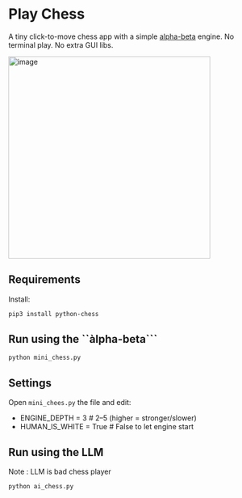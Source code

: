 # Play Chess

A tiny click-to-move chess app with a simple [alpha-beta](https://en.wikipedia.org/wiki/Alpha%E2%80%93beta_pruning) engine.
No terminal play. No extra GUI libs.

<img width="400" height="400" alt="image" src="https://github.com/user-attachments/assets/0cd102c7-78dc-4057-86f6-6f6b69c8c2cb" />


## Requirements

Install:
```bash
pip3 install python-chess
```

## Run using the ``àlpha-beta```

```bash
python mini_chess.py
```

## Settings

Open ```mini_chees.py``` the file and edit:

- ENGINE_DEPTH = 3       # 2–5 (higher = stronger/slower)
- HUMAN_IS_WHITE = True  # False to let engine start


## Run using the LLM

Note : LLM is bad chess player

```bash
python ai_chess.py
```


